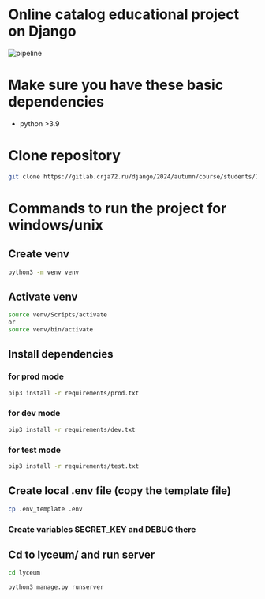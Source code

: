 # Online catalog educational project on Django
![pipeline](https://gitlab.crja72.ru/django/2024/autumn/course/students/169883-mishaveret-course-1187/badges/main/pipeline.svg)

# Make sure you have these basic dependencies
* python >3.9

# Clone repository
```bash
git clone https://gitlab.crja72.ru/django/2024/autumn/course/students/169883-mishaveret-course-1187
```

# Commands to run the project for windows/unix 
 
## Create venv 
```bash
python3 -m venv venv
```

## Activate venv
```bash
source venv/Scripts/activate
or 
source venv/bin/activate
```

## Install dependencies
### for prod mode
```bash
pip3 install -r requirements/prod.txt
```
### for dev mode
```bash
pip3 install -r requirements/dev.txt
```
### for test mode
```bash
pip3 install -r requirements/test.txt
```

## Create local .env file (copy the template file)
```bash
cp .env_template .env
```
### Create variables SECRET_KEY and DEBUG there



## Cd to lyceum/ and run server
```bash
cd lyceum

python3 manage.py runserver
```
